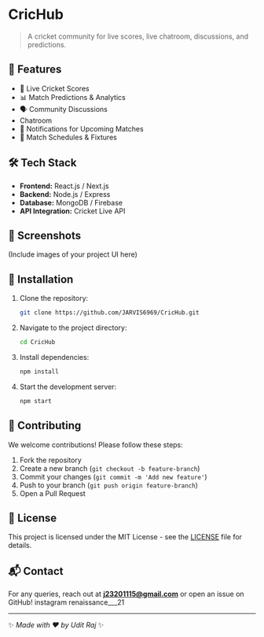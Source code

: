 # CricHub

> A cricket community for live scores, live chatroom, discussions, and predictions.

## 🚀 Features
- 🏏 Live Cricket Scores 
- 📊 Match Predictions & Analytics 
- 🗣 Community Discussions  
- Chatroom 
- 🔔 Notifications for Upcoming Matches 
- 📅 Match Schedules & Fixtures 

## 🛠 Tech Stack     
- **Frontend:** React.js / Next.js 
- **Backend:** Node.js / Express
- **Database:** MongoDB / Firebase    
- **API Integration:** Cricket Live API
  
## 📸 Screenshots
(Include images of your project UI here)

## 🔧 Installation
1. Clone the repository:
   ```sh
   git clone https://github.com/JARVIS6969/CricHub.git
   ```
2. Navigate to the project directory:
   ```sh
   cd CricHub
   ```
3. Install dependencies:
   ```sh
   npm install 
   ```
4. Start the development server:
   ```sh
   npm start
   ```

## 🤝 Contributing
We welcome contributions! Please follow these steps: 
1. Fork the repository 
2. Create a new branch (`git checkout -b feature-branch`)
3. Commit your changes (`git commit -m 'Add new feature'`)
4. Push to your branch (`git push origin feature-branch`)
5. Open a Pull Request 

## 📜 License
This project is licensed under the MIT License - see the [LICENSE](./license) file for details.

## 📬 Contact
For any queries, reach out at **j23201115@gmail.com** or open an issue on GitHub!
instagram renaissance___21

---

✨ _Made with ❤️ by Udit Raj_ ✨


